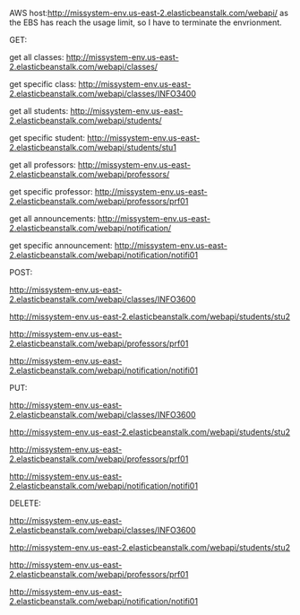
AWS host:http://missystem-env.us-east-2.elasticbeanstalk.com/webapi/
as the EBS has reach the usage limit, so I have to terminate the envrionment.

GET: 

get all classes: http://missystem-env.us-east-2.elasticbeanstalk.com/webapi/classes/

get specific class: http://missystem-env.us-east-2.elasticbeanstalk.com/webapi/classes/INFO3400

get all students: http://missystem-env.us-east-2.elasticbeanstalk.com/webapi/students/

get specific student: http://missystem-env.us-east-2.elasticbeanstalk.com/webapi/students/stu1

get all professors: http://missystem-env.us-east-2.elasticbeanstalk.com/webapi/professors/

get specific professor: http://missystem-env.us-east-2.elasticbeanstalk.com/webapi/professors/prf01

get all announcements: http://missystem-env.us-east-2.elasticbeanstalk.com/webapi/notification/

get specific announcement: http://missystem-env.us-east-2.elasticbeanstalk.com/webapi/notification/notifi01

POST:

http://missystem-env.us-east-2.elasticbeanstalk.com/webapi/classes/INFO3600

http://missystem-env.us-east-2.elasticbeanstalk.com/webapi/students/stu2

http://missystem-env.us-east-2.elasticbeanstalk.com/webapi/professors/prf01
 
http://missystem-env.us-east-2.elasticbeanstalk.com/webapi/notification/notifi01

PUT:

http://missystem-env.us-east-2.elasticbeanstalk.com/webapi/classes/INFO3600

http://missystem-env.us-east-2.elasticbeanstalk.com/webapi/students/stu2

http://missystem-env.us-east-2.elasticbeanstalk.com/webapi/professors/prf01
 
http://missystem-env.us-east-2.elasticbeanstalk.com/webapi/notification/notifi01

DELETE:

http://missystem-env.us-east-2.elasticbeanstalk.com/webapi/classes/INFO3600

http://missystem-env.us-east-2.elasticbeanstalk.com/webapi/students/stu2

http://missystem-env.us-east-2.elasticbeanstalk.com/webapi/professors/prf01
 
http://missystem-env.us-east-2.elasticbeanstalk.com/webapi/notification/notifi01
